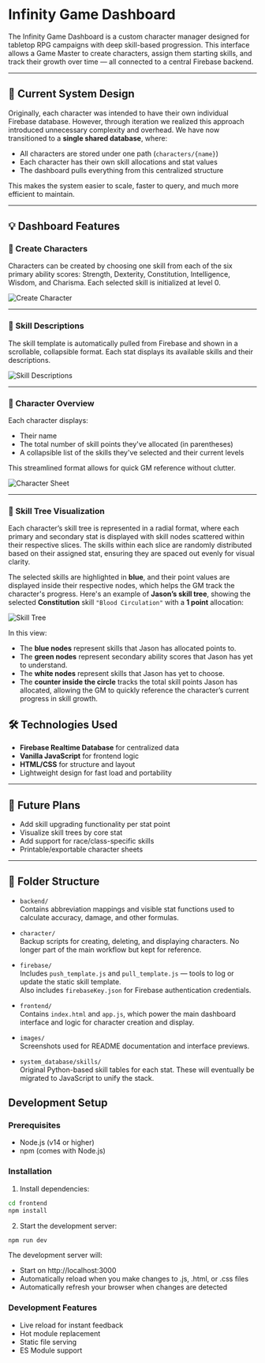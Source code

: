 # Infinity Game Dashboard

The Infinity Game Dashboard is a custom character manager designed for tabletop RPG campaigns with deep skill-based progression. This interface allows a Game Master to create characters, assign them starting skills, and track their growth over time — all connected to a central Firebase backend.

---

## 📌 Current System Design

Originally, each character was intended to have their own individual Firebase database. However, through iteration we realized this approach introduced unnecessary complexity and overhead. We have now transitioned to a **single shared database**, where:

- All characters are stored under one path (`characters/{name}`)
- Each character has their own skill allocations and stat values
- The dashboard pulls everything from this centralized structure

This makes the system easier to scale, faster to query, and much more efficient to maintain.

---

## 💡 Dashboard Features

### 🔧 Create Characters

Characters can be created by choosing one skill from each of the six primary ability scores: Strength, Dexterity, Constitution, Intelligence, Wisdom, and Charisma. Each selected skill is initialized at level 0.

![Create Character](images/create_character.png)

---

### 📖 Skill Descriptions

The skill template is automatically pulled from Firebase and shown in a scrollable, collapsible format. Each stat displays its available skills and their descriptions.

![Skill Descriptions](images/skill_descriptions.png)

---

### 🧙 Character Overview

Each character displays:
- Their name
- The total number of skill points they've allocated (in parentheses)
- A collapsible list of the skills they've selected and their current levels

This streamlined format allows for quick GM reference without clutter.

![Character Sheet](images/jason_full.png)

---

### 🔮 Skill Tree Visualization

Each character’s skill tree is represented in a radial format, where each primary and secondary stat is displayed with skill nodes scattered within their respective slices. The skills within each slice are randomly distributed based on their assigned stat, ensuring they are spaced out evenly for visual clarity. 

The selected skills are highlighted in **blue**, and their point values are displayed inside their respective nodes, which helps the GM track the character's progress. Here's an example of **Jason’s skill tree**, showing the selected **Constitution** skill `"Blood Circulation"` with a **1 point** allocation:

![Skill Tree](images/skilltree.png)

In this view:
- The **blue nodes** represent skills that Jason has allocated points to.
- The **green nodes** represent secondary ability scores that Jason has yet to understand.
- The **white nodes** represent skills that Jason has yet to choose.
- The **counter inside the circle** tracks the total skill points Jason has allocated, allowing the GM to quickly reference the character’s current progress in skill growth.

## 🛠 Technologies Used

- **Firebase Realtime Database** for centralized data
- **Vanilla JavaScript** for frontend logic
- **HTML/CSS** for structure and layout
- Lightweight design for fast load and portability

---

## 🚧 Future Plans

- Add skill upgrading functionality per stat point
- Visualize skill trees by core stat
- Add support for race/class-specific skills
- Printable/exportable character sheets

---

## 📁 Folder Structure

- `backend/`  
  Contains abbreviation mappings and visible stat functions used to calculate accuracy, damage, and other formulas.

- `character/`  
  Backup scripts for creating, deleting, and displaying characters. No longer part of the main workflow but kept for reference.

- `firebase/`  
  Includes `push_template.js` and `pull_template.js` — tools to log or update the static skill template.  
  Also includes `firebaseKey.json` for Firebase authentication credentials.

- `frontend/`  
  Contains `index.html` and `app.js`, which power the main dashboard interface and logic for character creation and display.

- `images/`  
  Screenshots used for README documentation and interface previews.

- `system_database/skills/`  
  Original Python-based skill tables for each stat. These will eventually be migrated to JavaScript to unify the stack.

## Development Setup

### Prerequisites
- Node.js (v14 or higher)
- npm (comes with Node.js)

### Installation

1. Install dependencies:
```bash
cd frontend
npm install
```

2. Start the development server:
```bash
npm run dev
```

The development server will:
- Start on http://localhost:3000
- Automatically reload when you make changes to .js, .html, or .css files
- Automatically refresh your browser when changes are detected

### Development Features
- Live reload for instant feedback
- Hot module replacement
- Static file serving
- ES Module support

